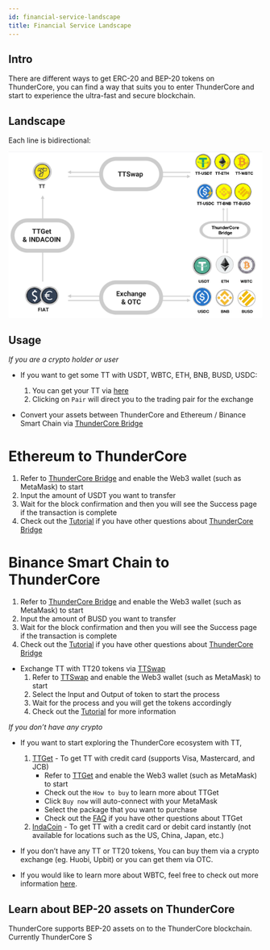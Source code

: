 ```yaml
---
id: financial-service-landscape
title: Financial Service Landscape
---
```

## Intro
There are different ways to get ERC-20 and BEP-20 tokens on ThunderCore, you can find a way that suits you to enter ThunderCore and start to experience the ultra-fast and secure blockchain. 

## Landscape
Each line is bidirectional:

![alt-text](assets/img/financial-service-landscape.png)

## Usage
_If you are a crypto holder or user_

* If you want to get some TT with USDT, WBTC, ETH, BNB, BUSD, USDC: 
  1. You can get your TT via [here](https://coinmarketcap.com/currencies/thunder-token/#markets) 
  2. Clicking on `Pair` will direct you to the trading pair for the exchange

* Convert your assets between ThunderCore and Ethereum / Binance Smart Chain via [ThunderCore Bridge](https://bridge.thundercore.com/)

# Ethereum to ThunderCore
  1. Refer to [ThunderCore Bridge](https://bridge.thundercore.com/eth/) and enable the Web3 wallet (such as MetaMask) to start 
  2. Input the amount of USDT you want to transfer 
  3. Wait for the block confirmation and then you will see the Success page if the transaction is complete 
  4. Check out the [Tutorial](https://docs.thundercore.com/docs/ThunderStableCoinTutorial.pdf) if you have other questions about [ThunderCore Bridge](https://bridge.thundercore.com/)

# Binance Smart Chain to ThunderCore
  1. Refer to [ThunderCore Bridge](https://bridge.thundercore.com/bsc/) and enable the Web3 wallet (such as MetaMask) to start 
  2. Input the amount of BUSD you want to transfer 
  3. Wait for the block confirmation and then you will see the Success page if the transaction is complete 
  4. Check out the [Tutorial](https://docs.thundercore.com/docs/ThunderStableCoinTutorial.pdf) if you have other questions about [ThunderCore Bridge](https://bridge.thundercore.com/)


* Exchange TT with TT20 tokens via [TTSwap](https://ttswap.space/#/swap)
  1. Refer to [TTSwap](https://ttswap.space/#/swap) and enable the Web3 wallet (such as MetaMask) to start 
  2. Select the Input and Output of token to start the process  
  3. Wait for the process and you will get the tokens accordingly  
  4. Check out the [Tutorial](https://support-center.thundercore.com/docs/ttswap/) for more information

_If you don’t have any crypto_

* If you want to start exploring the ThunderCore ecosystem with TT, 
  1. [TTGet](https://indacoin.io/buy-thundertoken-with-card) - To get TT with credit card (supports Visa, Mastercard, and JCB) 
     * Refer to [TTGet](https://indacoin.io/buy-thundertoken-with-card) and enable the Web3 wallet (such as MetaMask) to start
     * Check out the `How to buy` to learn more about TTGet
     * Click `Buy now` will auto-connect with your MetaMask
     * Select the package that you want to purchase
     * Check out the [FAQ](https://ttget.appcenter.games/) if you have other questions about TTGet
  2. [IndaCoin](https://indacoin.io/buy-thundertoken-with-card) - To get TT with a credit card or debit card instantly (not available for locations such as the US, China, Japan, etc.)

* If you don’t have any TT or TT20 tokens,
You can buy them via a crypto exchange (eg. Huobi, Upbit) or you can get them via OTC.

* If you would like to learn more about WBTC, feel free to check out more information [here](https://wbtc.network/).

## Learn about BEP-20 assets on ThunderCore

ThunderCore supports BEP-20 assets on to the ThunderCore blockchain. Currently ThunderCore S
